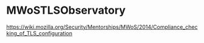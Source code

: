 MWoSTLSObservatory
==================

https://wiki.mozilla.org/Security/Mentorships/MWoS/2014/Compliance_checking_of_TLS_configuration
